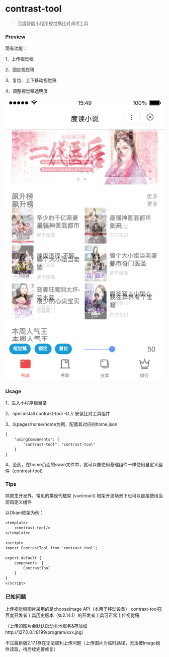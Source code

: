 # contrast-tool

> 百度智能小程序视觉稿比对调试工具


### Preview

现有功能：

1、上传视觉稿

2、固定视觉稿

3、复位、上下移动视觉稿

4、调整视觉稿透明度

![工具使用预览](https://github.com/JeanwayHwang/contrast-tool/blob/master/asset/preview.png)

### Usage


1、进入小程序根目录

2、npm install contrast-tool -D // 安装比对工具组件

3、以pages/home/home为例，配置其对应的home.json

```
{
    "usingComponents": {
        "contrast-tool": "contrast-tool"
    }
}

```

4、至此，在home页面的swan文件中，就可以像使用基础组件一样使用自定义组件（contrast-tool）

### Tips


除原生开发外，常见的类现代框架 (vue/react) 框架开发场景下也可以直接使用当前自定义组件

以Okam框架为例：

```
<template>
    <contrast-tool/>
</template>

<script>
import ContrastTool from 'contrast-tool';

export default {
    components: {
        ContrastTool
    }
}
</script>
```

### 已知问题

上传视觉稿图片采用的是chooseImage API（本用于移动设备） contrast-tool在百度开发者工具历史版本（如2.14.1）的开发者工具可正常上传视觉稿

（上传的图片会默认启动本地服务&存放如http://127.0.0.1:8199/program/xxx.jpg）

不过最新版2.17.1存在无法顺利上传问题（上传图片为临时路径，无法被Image组件读取，待后续完善修复）